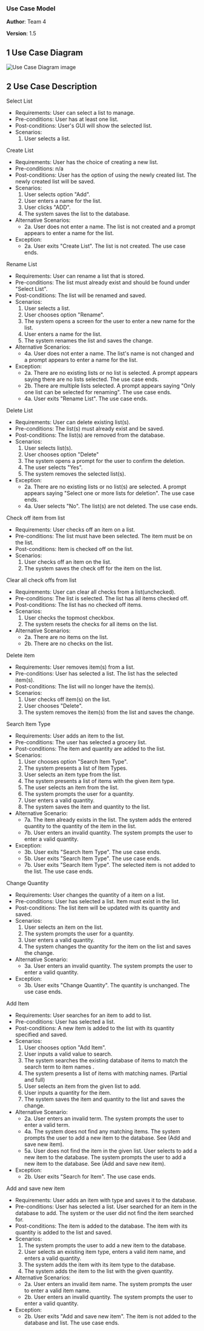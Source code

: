 ### Use Case Model

**Author**: Team 4

**Version**: 1.5

## 1 Use Case Diagram

![Use Case Diagram image](UseCaseDiagram.png)

## 2 Use Case Description

Select List

- Requirements: User can select a list to manage.
- Pre-conditions: User has at least one list.
- Post-conditions: User's GUI will show the selected list.
- Scenarios:
	1. User selects a list.

Create List

- Requirements: User has the choice of creating a new list.
- Pre-conditions: n/a
- Post-conditions: User has the option of using the newly created list. The newly created list will be saved.
- Scenarios:
	1. User selects option "Add".
	2. User enters a name for the list.
	3. User clicks "ADD".
	4. The system saves the list to the database.
- Alternative Scenarios:
	- 2a. User does not enter a name. The list is not created and a prompt appears to enter a name for the list.
- Exception:
	- 2a. User exits "Create List". The list is not created. The use case ends.

Rename List

- Requirements: User can rename a list that is stored.
- Pre-conditions: The list must already exist and should be found under "Select List".
- Post-conditions: The list will be renamed and saved.
- Scenarios:
	1. User selects a list.
	2. User chooses option "Rename".
	3. The system opens a screen for the user to enter a new name for the list.
	4. User enters a name for the list.
	5. The system renames the list and saves the change.
- Alternative Scenarios:
	- 4a. User does not enter a name. The list's name is not changed and a prompt appears to enter a name for the list.
- Exception:
	- 2a. There are no existing lists or no list is selected. A prompt appears saying there are no lists selected. The use case ends.
	- 2b. There are multiple lists selected. A prompt appears saying "Only one list can be selected for renaming". The use case ends.
	- 4a. User exits "Rename List". The use case ends.

Delete List

- Requirements: User can delete existing list(s).
- Pre-conditions: The list(s) must already exist and be saved.
- Post-conditions: The list(s) are removed from the database.
- Scenarios:
	1. User selects list(s).
	2. User chooses option "Delete"
	3. The system opens a prompt for the user to confirm the deletion.
	4. The user selects "Yes".
	5. The system removes the selected list(s).
- Exception:
	- 2a. There are no existing lists or no list(s) are selected. A prompt appears saying "Select one or more lists for deletion". The use case ends.
	- 4a. User selects "No". The list(s) are not deleted. The use case ends.

Check off item from list

- Requirements: User checks off an item on a list.
- Pre-conditions: The list must have been selected. The item must be on the list.
- Post-conditions: Item is checked off on the list.
- Scenarios:
	1. User checks off an item on the list.
	2. The system saves the check off for the item on the list.

Clear all check offs from list

- Requirements: User can clear all checks from a list(unchecked).
- Pre-conditions: The list is selected. The list has all items checked off.
- Post-conditions: The list has no checked off items.
- Scenarios:
	1. User checks the topmost checkbox.
	2. The system resets the checks for all items on the list.
- Alternative Scenarios:
	- 2a. There are no items on the list.
	- 2b. There are no checks on the list.

Delete item

- Requirements: User removes item(s) from a list.
- Pre-conditions: User has selected a list. The list has the selected item(s).
- Post-conditions: The list will no longer have the item(s).
- Scenarios:
	1. User checks off item(s) on the list.
	1. User chooses "Delete".
	2. The system removes the item(s) from the list and saves the change.

Search Item Type

- Requirements: User adds an item to the list.
- Pre-conditions: The user has selected a grocery list.
- Post-conditions: The item and quantity are added to the list.
- Scenarios:
	1. User chooses option "Search Item Type".
	2. The system presents a list of Item Types.
	3. User selects an item type from the list.
	4. The system presents a list of items with the given item type.
	5. The user selects an item from the list.
	6. The system prompts the user for a quantity.
	7. User enters a valid quantity.
	8. The system saves the item and quantity to the list.
- Alternative Scenario:
	- 7a. The item already exists in the list. The system adds the entered quantity to the quantity of the item in the list.
	- 7b. User enters an invalid quantity. The system prompts the user to enter a valid quantity.
- Exception:
	- 3b. User exits "Search Item Type". The use case ends.
	- 5b. User exits "Search Item Type". The use case ends.
	- 7b. User exits "Search Item Type". The selected item is not added to the list. The use case ends.

Change Quantity

- Requirements: User changes the quantity of a item on a list.
- Pre-conditions: User has selected a list. Item must exist in the list.
- Post-conditions: The list item will be updated with its quantity and saved.
- Scenarios:
	1. User selects an item on the list.
	2. The system prompts the user for a quantity.
	3. User enters a valid quantity.
	4. The system changes the quantity for the item on the list and saves the change.
- Alternative Scenario:
	- 3a. User enters an invalid quantity. The system prompts the user to enter a valid quantity.
- Exception:
	- 3b. User exits "Change Quantity". The quantity is unchanged. The use case ends.

Add Item

- Requirements: User searches for an item to add to list.
- Pre-conditions: User has selected a list.
- Post-conditions: A new item is added to the list with its quantity specified and saved.
- Scenarios:
	1. User chooses option "Add Item".
	2. User inputs a valid value to search.
	3. The system searches the existing database of items to match the search term to item names .
	4. The system presents a list of items with matching names. (Partial and full)
	5. User selects an item from the given list to add.
	6. User inputs a quantity for the item.
	7. The system saves the item and quantity to the list and saves the change.
- Alternative Scenario:
	- 2a. User enters an invalid term. The system prompts the user to enter a valid term.
	- 4a. The system does not find any matching items. The system prompts the user to add a new item to the database. See (Add and save new item).
	- 5a. User does not find the item in the given list. User selects to add a new item to the database. The system prompts the user to add a new item to the database. See (Add and save new item).
- Exception:
	- 2b. User exits "Search for Item". The use case ends.

Add and save new item

- Requirements: User adds an item with type and saves it to the database.
- Pre-conditions: User has selected a list. User searched for an item in the database to add. The system or the user did not find the item searched for.
- Post-conditions: The item is added to the database. The item with its quantity is added to the list and saved.
- Scenarios:
	1. The system prompts the user to add a new item to the database.
	2. User selects an existing item type, enters a valid item name, and enters a valid quantity.
	3. The system adds the item with its item type to the database.
	4. The system adds the item to the list with the given quantity.
- Alternative Scenarios:
	- 2a. User enters an invalid item name. The system prompts the user to enter a valid item name.
	- 2b. User enters an invalid quantity. The system prompts the user to enter a valid quantity.
- Exception:
	- 2b. User exits "Add and save new item". The item is not added to the database and list. The use case ends.
